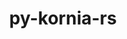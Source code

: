 ---
title: "py-kornia-rs"
layout: cache
categories: [package, v2025.07.0]
meta: {"compilers": ["none"], "num_specs": 10, "num_specs_by_stack": {"ml-darwin-aarch64-mps": 2, "ml-linux-aarch64-cpu": 2, "ml-linux-aarch64-cuda": 2, "ml-linux-x86_64-cpu": 2, "ml-linux-x86_64-cuda": 2, "root": 10}, "oss": ["sequoia", "ubuntu24.04"], "platforms": ["darwin", "linux"], "stacks": ["ml-darwin-aarch64-mps", "ml-linux-aarch64-cpu", "ml-linux-aarch64-cuda", "ml-linux-x86_64-cpu", "ml-linux-x86_64-cuda", "root"], "targets": ["aarch64", "x86_64_v3"], "versions": ["0.1.9"]}
spec_details: [{"compiler": "none", "hash": "5v5mffom54rmhrt6oayenhaq6farjluc", "os": "ubuntu24.04", "platform": "linux", "size": "-", "stacks": ["ml-linux-aarch64-cuda", "root"], "target": "aarch64", "variants": ["build_system=python_pip", "patches:=0b0073d"], "versions": ["0.1.9"]}, {"compiler": "none", "hash": "boxyeqkkkrq7tnxdkfasyxjyffktdedf", "os": "ubuntu24.04", "platform": "linux", "size": "-", "stacks": ["ml-linux-x86_64-cpu", "root"], "target": "x86_64_v3", "variants": ["build_system=python_pip", "patches:=0b0073d"], "versions": ["0.1.9"]}, {"compiler": "none", "hash": "r2ayw3rtsohxo5dfg4cf54pcpi47bh24", "os": "sequoia", "platform": "darwin", "size": "-", "stacks": ["ml-darwin-aarch64-mps", "root"], "target": "aarch64", "variants": ["build_system=python_pip", "patches:=0b0073d"], "versions": ["0.1.9"]}, {"compiler": "none", "hash": "reu3ijudz43bntfasqyh5wtlcimqdbfj", "os": "ubuntu24.04", "platform": "linux", "size": "-", "stacks": ["ml-linux-x86_64-cuda", "root"], "target": "x86_64_v3", "variants": ["build_system=python_pip", "patches:=0b0073d"], "versions": ["0.1.9"]}, {"compiler": "none", "hash": "tbhutps22db5ym2wyfniuq63qj6q5nzn", "os": "ubuntu24.04", "platform": "linux", "size": "-", "stacks": ["ml-linux-aarch64-cuda", "root"], "target": "aarch64", "variants": ["build_system=python_pip", "patches:=0b0073d"], "versions": ["0.1.9"]}, {"compiler": "none", "hash": "u6uayy47li3bpzqf5wclfveenybit3ia", "os": "ubuntu24.04", "platform": "linux", "size": "-", "stacks": ["ml-linux-aarch64-cpu", "root"], "target": "aarch64", "variants": ["build_system=python_pip", "patches:=0b0073d"], "versions": ["0.1.9"]}, {"compiler": "none", "hash": "usbm74ktxm5qnkmlfddirnro343vhhha", "os": "ubuntu24.04", "platform": "linux", "size": "-", "stacks": ["ml-linux-aarch64-cpu", "root"], "target": "aarch64", "variants": ["build_system=python_pip", "patches:=0b0073d"], "versions": ["0.1.9"]}, {"compiler": "none", "hash": "wq5hfnu4nu7lnyiwaqibdyif4oab4fjt", "os": "ubuntu24.04", "platform": "linux", "size": "-", "stacks": ["ml-linux-x86_64-cuda", "root"], "target": "x86_64_v3", "variants": ["build_system=python_pip", "patches:=0b0073d"], "versions": ["0.1.9"]}, {"compiler": "none", "hash": "wxycd62s4wtytl533ynt53uolskc2yun", "os": "ubuntu24.04", "platform": "linux", "size": "-", "stacks": ["ml-linux-x86_64-cpu", "root"], "target": "x86_64_v3", "variants": ["build_system=python_pip", "patches:=0b0073d"], "versions": ["0.1.9"]}, {"compiler": "none", "hash": "yvyy62okzgqxijsvv6zkbnixvrjtng5h", "os": "sequoia", "platform": "darwin", "size": "-", "stacks": ["ml-darwin-aarch64-mps", "root"], "target": "aarch64", "variants": ["build_system=python_pip", "patches:=0b0073d"], "versions": ["0.1.9"]}]
---